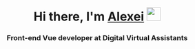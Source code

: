 <h1 align="center">Hi there, I'm <a href="https://vk.com/id652200968" target="_blank">Alexei</a> 
<img src="https://github.com/blackcater/blackcater/raw/main/images/Hi.gif" height="32"/></h1>
<h3 align="center">Front-end Vue developer at Digital Virtual Assistants</h3>
